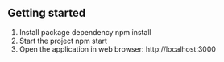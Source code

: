 ## Getting started

1. Install package dependency npm install
2. Start the project npm start
3. Open the application in web browser: http://localhost:3000
